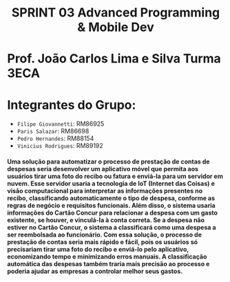 <h1 align="center"> SPRINT 03 Advanced Programming & Mobile Dev </h1>

# Prof. João Carlos Lima e Silva Turma 3ECA

# Integrantes do Grupo:

- `Filipe Giovannetti`: RM86925
- `Paris Salazar`: RM86698
- `Pedro Hernandes`: RM88154
- `Vinicius Rodrigues`: RM89192

#### Uma solução para automatizar o processo de prestação de contas de despesas seria desenvolver um aplicativo móvel que permita aos usuários tirar uma foto do recibo ou fatura e enviá-la para um servidor em nuvem. Esse servidor usaria a tecnologia de IoT (Internet das Coisas) e visão computacional para interpretar as informações presentes no recibo, classificando automaticamente o tipo de despesa, conforme as regras de negócio e requisitos funcionais. Além disso, o sistema usaria informações do Cartão Concur para relacionar a despesa com um gasto existente, se houver, e vinculá-la à conta correta. Se a despesa não estiver no Cartão Concur, o sistema a classificará como uma despesa a ser reembolsada ao funcionário. Com essa solução, o processo de prestação de contas seria mais rápido e fácil, pois os usuários só precisariam tirar uma foto do recibo e enviá-lo pelo aplicativo, economizando tempo e minimizando erros manuais. A classificação automática das despesas também traria mais precisão ao processo e poderia ajudar as empresas a controlar melhor seus gastos.
